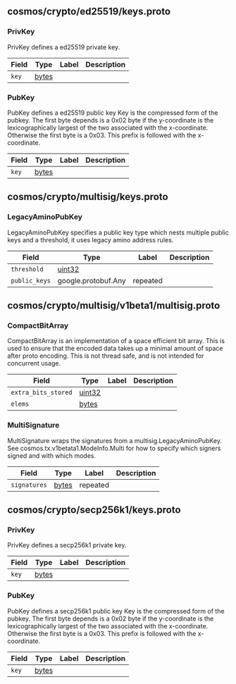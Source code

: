## cosmos/crypto/ed25519/keys.proto

### PrivKey

PrivKey defines a ed25519 private key.

| Field | Type                         | Label | Description |
| ----- | ---------------------------- | ----- | ----------- |
| `key` | [bytes](value.md#bytes) |       |             |

### PubKey

PubKey defines a ed25519 public key Key is the compressed form of the pubkey. The first byte depends is a 0x02 byte if the y-coordinate is the lexicographically largest of the two associated with the x-coordinate. Otherwise the first byte is a 0x03. This prefix is followed with the x-coordinate.

| Field | Type                         | Label | Description |
| ----- | ---------------------------- | ----- | ----------- |
| `key` | [bytes](value.md#bytes) |       |             |



## cosmos/crypto/multisig/keys.proto

### LegacyAminoPubKey

LegacyAminoPubKey specifies a public key type which nests multiple public keys and a threshold, it uses legacy amino address rules.

| Field         | Type                                                     | Label    | Description |
| ------------- | -------------------------------------------------------- | -------- | ----------- |
| `threshold`   | [uint32](value.md#uint32)                           |          |             |
| `public_keys` | google.protobuf.Any | repeated |             |



## cosmos/crypto/multisig/v1beta1/multisig.proto

### CompactBitArray

CompactBitArray is an implementation of a space efficient bit array. This is used to ensure that the encoded data takes up a minimal amount of space after proto encoding. This is not thread safe, and is not intended for concurrent usage.

| Field               | Type                           | Label | Description |
| ------------------- | ------------------------------ | ----- | ----------- |
| `extra_bits_stored` | [uint32](value.md#uint32) |       |             |
| `elems`             | [bytes](value.md#bytes)   |       |             |

### MultiSignature

MultiSignature wraps the signatures from a multisig.LegacyAminoPubKey. See cosmos.tx.v1betata1.ModeInfo.Multi for how to specify which signers signed and with which modes.

| Field        | Type                         | Label    | Description |
| ------------ | ---------------------------- | -------- | ----------- |
| `signatures` | [bytes](value.md#bytes) | repeated |             |



## cosmos/crypto/secp256k1/keys.proto

### PrivKey

PrivKey defines a secp256k1 private key.

| Field | Type                         | Label | Description |
| ----- | ---------------------------- | ----- | ----------- |
| `key` | [bytes](value.md#bytes) |       |             |

### PubKey

PubKey defines a secp256k1 public key Key is the compressed form of the pubkey. The first byte depends is a 0x02 byte if the y-coordinate is the lexicographically largest of the two associated with the x-coordinate. Otherwise the first byte is a 0x03. This prefix is followed with the x-coordinate.

| Field | Type                         | Label | Description |
| ----- | ---------------------------- | ----- | ----------- |
| `key` | [bytes](value.md#bytes) |       |             |

